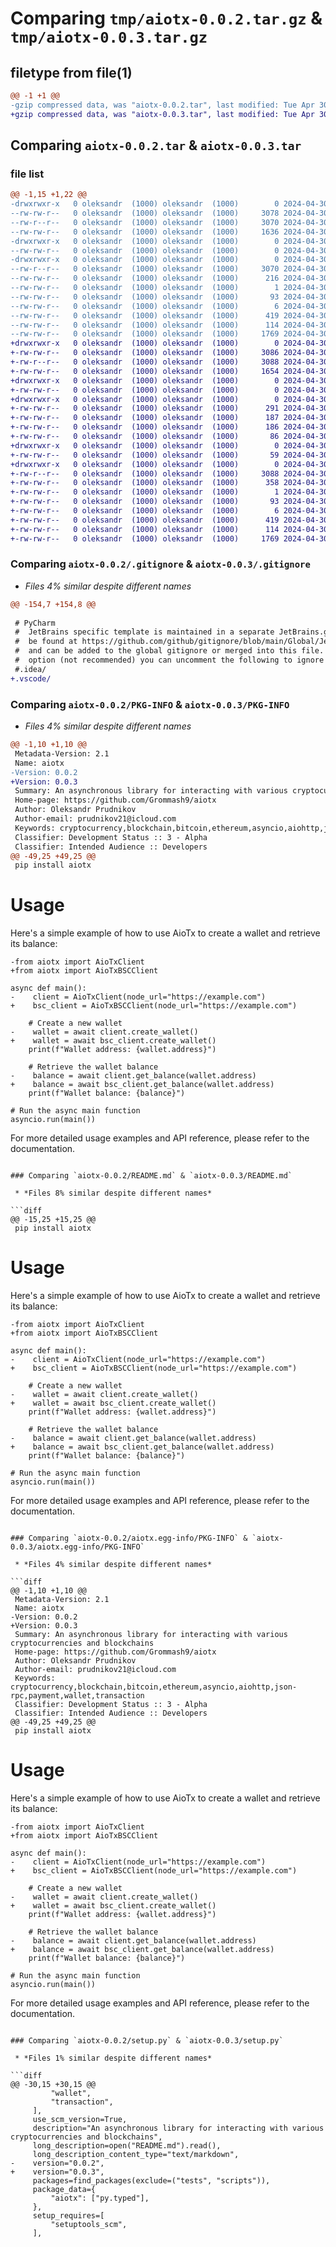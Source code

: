 # Comparing `tmp/aiotx-0.0.2.tar.gz` & `tmp/aiotx-0.0.3.tar.gz`

## filetype from file(1)

```diff
@@ -1 +1 @@
-gzip compressed data, was "aiotx-0.0.2.tar", last modified: Tue Apr 30 05:51:29 2024, max compression
+gzip compressed data, was "aiotx-0.0.3.tar", last modified: Tue Apr 30 06:12:55 2024, max compression
```

## Comparing `aiotx-0.0.2.tar` & `aiotx-0.0.3.tar`

### file list

```diff
@@ -1,15 +1,22 @@
-drwxrwxr-x   0 oleksandr  (1000) oleksandr  (1000)        0 2024-04-30 05:51:29.774702 aiotx-0.0.2/
--rw-rw-r--   0 oleksandr  (1000) oleksandr  (1000)     3078 2024-04-30 05:29:10.000000 aiotx-0.0.2/.gitignore
--rw-r--r--   0 oleksandr  (1000) oleksandr  (1000)     3070 2024-04-30 05:51:29.774702 aiotx-0.0.2/PKG-INFO
--rw-rw-r--   0 oleksandr  (1000) oleksandr  (1000)     1636 2024-04-30 05:49:52.000000 aiotx-0.0.2/README.md
-drwxrwxr-x   0 oleksandr  (1000) oleksandr  (1000)        0 2024-04-30 05:51:29.774702 aiotx-0.0.2/aiotx/
--rw-rw-r--   0 oleksandr  (1000) oleksandr  (1000)        0 2024-04-30 05:34:42.000000 aiotx-0.0.2/aiotx/__init__.py
-drwxrwxr-x   0 oleksandr  (1000) oleksandr  (1000)        0 2024-04-30 05:51:29.774702 aiotx-0.0.2/aiotx.egg-info/
--rw-r--r--   0 oleksandr  (1000) oleksandr  (1000)     3070 2024-04-30 05:51:29.000000 aiotx-0.0.2/aiotx.egg-info/PKG-INFO
--rw-rw-r--   0 oleksandr  (1000) oleksandr  (1000)      216 2024-04-30 05:51:29.000000 aiotx-0.0.2/aiotx.egg-info/SOURCES.txt
--rw-rw-r--   0 oleksandr  (1000) oleksandr  (1000)        1 2024-04-30 05:51:29.000000 aiotx-0.0.2/aiotx.egg-info/dependency_links.txt
--rw-rw-r--   0 oleksandr  (1000) oleksandr  (1000)       93 2024-04-30 05:51:29.000000 aiotx-0.0.2/aiotx.egg-info/requires.txt
--rw-rw-r--   0 oleksandr  (1000) oleksandr  (1000)        6 2024-04-30 05:51:29.000000 aiotx-0.0.2/aiotx.egg-info/top_level.txt
--rw-rw-r--   0 oleksandr  (1000) oleksandr  (1000)      419 2024-04-30 05:38:25.000000 aiotx-0.0.2/pyproject.toml
--rw-rw-r--   0 oleksandr  (1000) oleksandr  (1000)      114 2024-04-30 05:51:29.778702 aiotx-0.0.2/setup.cfg
--rw-rw-r--   0 oleksandr  (1000) oleksandr  (1000)     1769 2024-04-30 05:51:10.000000 aiotx-0.0.2/setup.py
+drwxrwxr-x   0 oleksandr  (1000) oleksandr  (1000)        0 2024-04-30 06:12:55.671593 aiotx-0.0.3/
+-rw-rw-r--   0 oleksandr  (1000) oleksandr  (1000)     3086 2024-04-30 06:07:18.000000 aiotx-0.0.3/.gitignore
+-rw-r--r--   0 oleksandr  (1000) oleksandr  (1000)     3088 2024-04-30 06:12:55.671593 aiotx-0.0.3/PKG-INFO
+-rw-rw-r--   0 oleksandr  (1000) oleksandr  (1000)     1654 2024-04-30 06:05:14.000000 aiotx-0.0.3/README.md
+drwxrwxr-x   0 oleksandr  (1000) oleksandr  (1000)        0 2024-04-30 06:12:55.671593 aiotx-0.0.3/aiotx/
+-rw-rw-r--   0 oleksandr  (1000) oleksandr  (1000)        0 2024-04-30 05:57:05.000000 aiotx-0.0.3/aiotx/__init__.py
+drwxrwxr-x   0 oleksandr  (1000) oleksandr  (1000)        0 2024-04-30 06:12:55.671593 aiotx-0.0.3/aiotx/clients/
+-rw-rw-r--   0 oleksandr  (1000) oleksandr  (1000)      291 2024-04-30 06:08:28.000000 aiotx-0.0.3/aiotx/clients/__init__.py
+-rw-rw-r--   0 oleksandr  (1000) oleksandr  (1000)      187 2024-04-30 06:08:35.000000 aiotx-0.0.3/aiotx/clients/_bitcoin_base_client.py
+-rw-rw-r--   0 oleksandr  (1000) oleksandr  (1000)      186 2024-04-30 06:08:46.000000 aiotx-0.0.3/aiotx/clients/_evm_base_client.py
+-rw-rw-r--   0 oleksandr  (1000) oleksandr  (1000)       86 2024-04-30 06:11:46.000000 aiotx-0.0.3/aiotx/exceptions.py
+drwxrwxr-x   0 oleksandr  (1000) oleksandr  (1000)        0 2024-04-30 06:12:55.671593 aiotx-0.0.3/aiotx/types/
+-rw-rw-r--   0 oleksandr  (1000) oleksandr  (1000)       59 2024-04-30 06:06:35.000000 aiotx-0.0.3/aiotx/types/__init__.py
+drwxrwxr-x   0 oleksandr  (1000) oleksandr  (1000)        0 2024-04-30 06:12:55.671593 aiotx-0.0.3/aiotx.egg-info/
+-rw-r--r--   0 oleksandr  (1000) oleksandr  (1000)     3088 2024-04-30 06:12:55.000000 aiotx-0.0.3/aiotx.egg-info/PKG-INFO
+-rw-rw-r--   0 oleksandr  (1000) oleksandr  (1000)      358 2024-04-30 06:12:55.000000 aiotx-0.0.3/aiotx.egg-info/SOURCES.txt
+-rw-rw-r--   0 oleksandr  (1000) oleksandr  (1000)        1 2024-04-30 06:12:55.000000 aiotx-0.0.3/aiotx.egg-info/dependency_links.txt
+-rw-rw-r--   0 oleksandr  (1000) oleksandr  (1000)       93 2024-04-30 06:12:55.000000 aiotx-0.0.3/aiotx.egg-info/requires.txt
+-rw-rw-r--   0 oleksandr  (1000) oleksandr  (1000)        6 2024-04-30 06:12:55.000000 aiotx-0.0.3/aiotx.egg-info/top_level.txt
+-rw-rw-r--   0 oleksandr  (1000) oleksandr  (1000)      419 2024-04-30 05:38:25.000000 aiotx-0.0.3/pyproject.toml
+-rw-rw-r--   0 oleksandr  (1000) oleksandr  (1000)      114 2024-04-30 06:12:55.675593 aiotx-0.0.3/setup.cfg
+-rw-rw-r--   0 oleksandr  (1000) oleksandr  (1000)     1769 2024-04-30 06:12:20.000000 aiotx-0.0.3/setup.py
```

### Comparing `aiotx-0.0.2/.gitignore` & `aiotx-0.0.3/.gitignore`

 * *Files 4% similar despite different names*

```diff
@@ -154,7 +154,8 @@
 
 # PyCharm
 #  JetBrains specific template is maintained in a separate JetBrains.gitignore that can
 #  be found at https://github.com/github/gitignore/blob/main/Global/JetBrains.gitignore
 #  and can be added to the global gitignore or merged into this file.  For a more nuclear
 #  option (not recommended) you can uncomment the following to ignore the entire idea folder.
 #.idea/
+.vscode/
```

### Comparing `aiotx-0.0.2/PKG-INFO` & `aiotx-0.0.3/PKG-INFO`

 * *Files 4% similar despite different names*

```diff
@@ -1,10 +1,10 @@
 Metadata-Version: 2.1
 Name: aiotx
-Version: 0.0.2
+Version: 0.0.3
 Summary: An asynchronous library for interacting with various cryptocurrencies and blockchains
 Home-page: https://github.com/Grommash9/aiotx
 Author: Oleksandr Prudnikov
 Author-email: prudnikov21@icloud.com
 Keywords: cryptocurrency,blockchain,bitcoin,ethereum,asyncio,aiohttp,json-rpc,payment,wallet,transaction
 Classifier: Development Status :: 3 - Alpha
 Classifier: Intended Audience :: Developers
@@ -49,25 +49,25 @@
 pip install aiotx
 ```
 
 # Usage
 Here's a simple example of how to use AioTx to create a wallet and retrieve its balance:
 
 ```
-from aiotx import AioTxClient
+from aiotx import AioTxBSCClient
 
 async def main():
-    client = AioTxClient(node_url="https://example.com")
+    bsc_client = AioTxBSCClient(node_url="https://example.com")
     
     # Create a new wallet
-    wallet = await client.create_wallet()
+    wallet = await bsc_client.create_wallet()
     print(f"Wallet address: {wallet.address}")
     
     # Retrieve the wallet balance
-    balance = await client.get_balance(wallet.address)
+    balance = await bsc_client.get_balance(wallet.address)
     print(f"Wallet balance: {balance}")
 
 # Run the async main function
 asyncio.run(main())
 ```
 
 For more detailed usage examples and API reference, please refer to the documentation.
```

### Comparing `aiotx-0.0.2/README.md` & `aiotx-0.0.3/README.md`

 * *Files 8% similar despite different names*

```diff
@@ -15,25 +15,25 @@
 pip install aiotx
 ```
 
 # Usage
 Here's a simple example of how to use AioTx to create a wallet and retrieve its balance:
 
 ```
-from aiotx import AioTxClient
+from aiotx import AioTxBSCClient
 
 async def main():
-    client = AioTxClient(node_url="https://example.com")
+    bsc_client = AioTxBSCClient(node_url="https://example.com")
     
     # Create a new wallet
-    wallet = await client.create_wallet()
+    wallet = await bsc_client.create_wallet()
     print(f"Wallet address: {wallet.address}")
     
     # Retrieve the wallet balance
-    balance = await client.get_balance(wallet.address)
+    balance = await bsc_client.get_balance(wallet.address)
     print(f"Wallet balance: {balance}")
 
 # Run the async main function
 asyncio.run(main())
 ```
 
 For more detailed usage examples and API reference, please refer to the documentation.
```

### Comparing `aiotx-0.0.2/aiotx.egg-info/PKG-INFO` & `aiotx-0.0.3/aiotx.egg-info/PKG-INFO`

 * *Files 4% similar despite different names*

```diff
@@ -1,10 +1,10 @@
 Metadata-Version: 2.1
 Name: aiotx
-Version: 0.0.2
+Version: 0.0.3
 Summary: An asynchronous library for interacting with various cryptocurrencies and blockchains
 Home-page: https://github.com/Grommash9/aiotx
 Author: Oleksandr Prudnikov
 Author-email: prudnikov21@icloud.com
 Keywords: cryptocurrency,blockchain,bitcoin,ethereum,asyncio,aiohttp,json-rpc,payment,wallet,transaction
 Classifier: Development Status :: 3 - Alpha
 Classifier: Intended Audience :: Developers
@@ -49,25 +49,25 @@
 pip install aiotx
 ```
 
 # Usage
 Here's a simple example of how to use AioTx to create a wallet and retrieve its balance:
 
 ```
-from aiotx import AioTxClient
+from aiotx import AioTxBSCClient
 
 async def main():
-    client = AioTxClient(node_url="https://example.com")
+    bsc_client = AioTxBSCClient(node_url="https://example.com")
     
     # Create a new wallet
-    wallet = await client.create_wallet()
+    wallet = await bsc_client.create_wallet()
     print(f"Wallet address: {wallet.address}")
     
     # Retrieve the wallet balance
-    balance = await client.get_balance(wallet.address)
+    balance = await bsc_client.get_balance(wallet.address)
     print(f"Wallet balance: {balance}")
 
 # Run the async main function
 asyncio.run(main())
 ```
 
 For more detailed usage examples and API reference, please refer to the documentation.
```

### Comparing `aiotx-0.0.2/setup.py` & `aiotx-0.0.3/setup.py`

 * *Files 1% similar despite different names*

```diff
@@ -30,15 +30,15 @@
         "wallet",
         "transaction",
     ],
     use_scm_version=True,
     description="An asynchronous library for interacting with various cryptocurrencies and blockchains",
     long_description=open("README.md").read(),
     long_description_content_type="text/markdown",
-    version="0.0.2",
+    version="0.0.3",
     packages=find_packages(exclude=("tests", "scripts")),
     package_data={
         "aiotx": ["py.typed"],
     },
     setup_requires=[
         "setuptools_scm",
     ],
```


